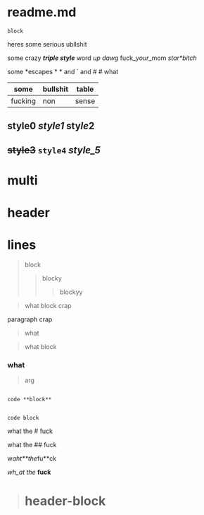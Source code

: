 # readme.md
```
block
```

heres some serious ubllshit

some crazy ***triple style*** word _up_ *dawg* fuck_*your*_mom *star\*bitch*

some *escapes \* * and \` and \#
\# what

some | bullshit | table
---|---|---
fucking | non | sense

## style0 *style1* **sty*le*2**

## ~~style3~~ `style4` _style_5_

# multi
# header
# lines

> block
> > blocky
> > > blockyy


> what
block
crap
>

paragraph
crap
> what

> what
block
### what

> arg

```

code **block**
 ```   

 ```
 ```

```
code block
```

what the # fuck

what the ## fuck

w*aht**the*fu**ck

_wh_at the_ **fuck**

> # header-block


